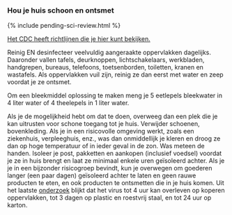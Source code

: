 ### Hou je huis schoon en ontsmet 

{% include pending-sci-review.html %}

[Het CDC heeft richtlijnen die je hier kunt bekijken.](https://www.cdc.gov/coronavirus/2019-ncov/prepare/cleaning-disinfection.html)

Reinig EN desinfecteer veelvuldig aangeraakte oppervlakken dagelijks. Daaronder vallen tafels, deurknoppen, lichtschakelaars, werkbladen, handgrepen, bureaus, telefoons, toetsenborden, toiletten, kranen en wastafels.
Als oppervlakken vuil zijn, reinig ze dan eerst met water en zeep voordat je ze ontsmet.

Om een bleekmiddel oplossing te maken meng je 5 eetlepels bleekwater in 4 liter water of 4 theelepels in 1 liter water.

Als je de mogelijkheid hebt om dat te doen, overweeg dan een plek die je kan uitrusten voor schone toegang tot je huis. 
Verwijder schoenen, bovenkleding. Als je in een risicovolle omgeving werkt, zoals een ziekenhuis, verpleeghuis, enz., was dan onmiddellijk je kleren en droog ze dan op hoge temperatuur of in ieder geval in de zon. Was meteen de handen. Isoleer je post, pakketten en aankopen (inclusief voedsel) voordat je ze in huis brengt en laat ze minimaal enkele uren geïsoleerd achter. Als je je in een bijzonder risicogroep bevindt, kun je overwegen om goederen langer (een paar dagen) geïsoleerd achter te laten en geen rauwe producten te eten, en ook producten te ontsmetten die in je huis komen.
Uit het laatste [onderzoek](https://www.medrxiv.org/content/10.1101/2020.03.09.20033217v1.full.pdf) blijkt dat het virus tot 4 uur kan overleven op koperen oppervlakken, tot 3 dagen op plastic en roestvrij staal, en tot 24 uur op karton.
